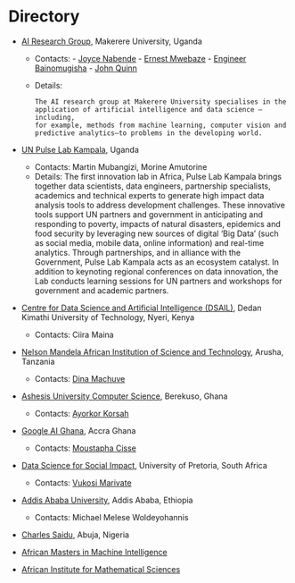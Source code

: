# Directory

- [AI Research Group](http://air.ug/), Makerere University, Uganda

  - Contacts: 
    	- [Joyce Nabende](https://sites.google.com/view/jnabende/home?authuser=0)
    	- [Ernest Mwebaze](https://scholar.google.de/citations?user=YWUV9zYAAAAJ&hl=en)
    	- [Engineer Bainomugisha](http://ibaino.net)
    	- [John Quinn](http://air.ug/~jquinn/)
  - Details: 

    	The AI research group at Makerere University specialises in the
    	application of artificial intelligence and data science —including,
    	for example, methods from machine learning, computer vision and
    	predictive analytics—to problems in the developing world.

- [UN Pulse Lab Kampala](http://www.unglobalpulse.org/kampala), Uganda
  
  - Contacts: Martin Mubangizi, Morine Amutorine
  - Details: 
	    The first innovation lab in Africa, Pulse Lab Kampala brings together
	    data scientists, data engineers, partnership specialists, academics
	    and technical experts to generate high impact data analysis tools to
	    address development challenges. These innovative tools support UN partners
	    and government in anticipating and responding to poverty, impacts of
	    natural disasters, epidemics and food security by leveraging new sources
	    of digital ‘Big Data’ (such as social media, mobile data, online
	    information) and real-time analytics. Through partnerships, and in
	    alliance with the Government, Pulse Lab Kampala acts as an ecosystem
	    catalyst. In addition to keynoting regional conferences on data
	    innovation, the Lab conducts learning sessions for UN partners and
	    workshops for government and academic partners.
 
- [Centre for Data Science and Artificial Intelligence (DSAIL)](http://ciirawamaina.com), Dedan Kimathi University of Technology, Nyeri, Kenya
  
  - Contacts: Ciira Maina

- [Nelson Mandela African Institution of Science and Technology](https://www.nm-aist.ac.tz), Arusha, Tanzania
  
  - Contacts: [Dina Machuve](https://twiga2.github.io/dmachuve/)

- [Ashesis University Computer Science](https://www.ashesi.edu.gh/academics/programmes/computer-science.html), Berekuso, Ghana
  
  - Contacts: [Ayorkor Korsah](https://www.ashesi.edu.gh/academics/programmes/computer-science.html)

- [Google AI Ghana](https://ai.google/about/), Accra Ghana

  - Contacts: [Moustapha Cisse](https://twitter.com/moustapha_6c?lang=en)

- [Data Science for Social Impact](https://dsfsi.github.io), University of Pretoria, South Africa

  - Contacts: [Vukosi Marivate](http://www.vima.co.za)

- [Addis Ababa University](http://www.aau.edu.et), Addis Ababa, Ethiopia

  - Contacts: Michael Melese Woldeyohannis

- [Charles Saidu](https://bazeuniversity.edu.ng/search/staff.php?id=ZlZIT0FGclczUXl5NFhrOGxPcUZ3UT09), Abuja, Nigeria

- [African Masters in Machine Intelligence](https://aimsammi.org)

- [African Institute for Mathematical Sciences](https://www.nexteinstein.org)


